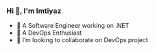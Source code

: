 ### Hi 👋, I'm Imtiyaz

- 🔭 A Software Engineer working on .NET
- 🌱 A DevOps Enthusiast
- 👯 I’m looking to collaborate on DevOps project 
<!--
**imtiyaz786/imtiyaz786** is a ✨ _special_ ✨ repository because its `README.md` (this file) appears on your GitHub profile.

Here are some ideas to get you started:

- 🤔 In search of a remote job in DevOps
- 💬 Ask me about ...
- 📫 How to reach me: ...
- 😄 Pronouns: ...
- ⚡ Fun fact: ...
-->
